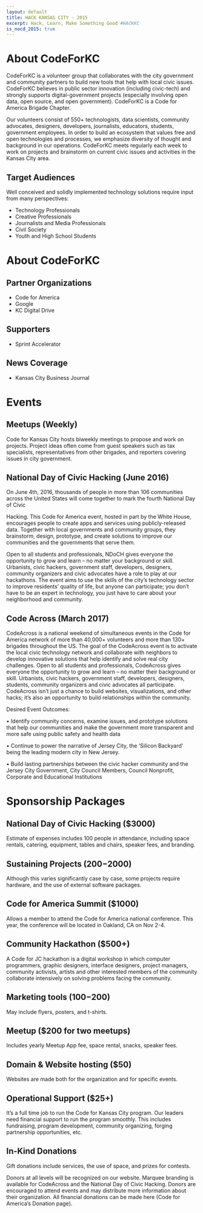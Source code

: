 ```yaml
---
layout: default
title: HACK KANSAS CITY - 2015
excerpt: Hack, Learn, Make Something Good #HACKKC
is_nocd_2015: true
---
```


# About CodeForKC

CodeForKC is a volunteer group that collaborates with the city government and
community partners to build new tools that help with local civic issues. CodeForKC
believes in public sector innovation (including civic-tech) and strongly supports
digital-government projects (especially involving open data, open source,
and open government). CodeForKC is a Code for America
Brigade Chapter.

Our volunteers consist of 550+ technologists, data scientists, community
advocates, designers, developers, journalists, educators, students, government
employees. In order to build an ecosystem that values free and open
technologies and processes, we emphasize diversity of thought and background
in our operations.
CodeForKC meets regularly each week to work on projects and brainstorm on current
civic issues and activities in the Kansas City area.


## Target Audiences

Well conceived and solidly implemented technology solutions require input from
many perspectives:

* Technology Professionals
* Creative Professionals
* Journalists and Media Professionals
* Civil Society
* Youth and High School Students

# About CodeForKC

## Partner Organizations

* Code for America
* Google
* KC Digital Drive

## Supporters

* Sprint Accelerator 

## News Coverage

* Kansas City Business Journal

# Events

## Meetups (Weekly)

Code for Kansas  City hosts biweekly meetings to propose and work on
projects. Project ideas often come from guest speakers such as tax specialists,
representatives from other brigades, and reporters covering issues in city
government.

## National Day of Civic Hacking (June 2016)

On June 4th, 2016, thousands of people in more than 106 communities across
the United States will come together to mark the fourth National Day of Civic

Hacking. This Code for America event, hosted in part by the White House,
encourages people to create apps and services using publicly-released data.
Together with local governments and community groups, they brainstorm,
design, prototype, and create solutions to improve our communities and the
governments that serve them.

Open to all students and professionals, NDoCH gives everyone the opportunity
to grow and learn – no matter your background or skill. Urbanists, civic hackers,
government staff, developers, designers, community organizers and civic
advocates have a role to play at our hackathons. The event aims to use the skills
of the city’s technology sector to improve residents’ quality of life, but anyone
can participate; you don’t have to be an expert in technology, you just have to
care about your neighborhood and community.

## Code Across (March 2017)

CodeAcross is a national weekend of simultaneous events in the Code for
America network of more than 40,000+ volunteers and more than 130+
brigades throughout the US. The goal of the CodeAcross event is to activate
the local civic technology network and collaborate with neighbors to develop
innovative solutions that help identify and solve real city challenges.
Open to all students and professionals, CodeAcross gives everyone the
opportunity to grow and learn – no matter their background or skill.
Urbanists, civic hackers, government staff, developers, designers, students,
community organizers and civic advocates all participate. CodeAcross isn’t
just a chance to build websites, visualizations, and other hacks; it’s also an
opportunity to build relationships within the community.

Desired Event Outcomes:

• Identify community concerns, examine issues, and prototype solutions
that help our communities and make the government more transparent
and more safe using public safety and health data

• Continue to power the narrative of Jersey City, the ‘Silicon Backyard’
being the leading modern city in New Jersey.

• Build lasting partnerships between the civic hacker community and
the Jersey City Government, City Council Members, Council
Nonprofit, Corporate and Educational Institutions

# Sponsorship Packages

## National Day of Civic Hacking ($3000)

Estimate of expenses includes 100 people in attendance, including space 
rentals, catering, equipment, tables and chairs, speaker fees, and branding.

## Sustaining Projects ($200-$2000)

Although this varies significantly case by case, some projects require hardware,
and the use of external software packages.

## Code for America Summit ($1000)

Allows a member to attend the Code for America national conference.
This year, the conference will be located in Oakland, CA on Nov 2-4.

## Community Hackathon ($500+)

A Code for JC hackathon is a digital workshop in which computer programmers,
graphic designers, interface designers, project managers, community activists,
artists and other interested members of the community collaborate intensively
on solving problems facing the community.

## Marketing tools ($100-$200)

May include flyers, posters, and t-shirts.

## Meetup ($200 for two meetups)

Includes yearly Meetup App fee, space rental, snacks, speaker fees.

## Domain & Website hosting ($50)

Websites are made both for the organization and for specific events.

## Operational Support ($25+)

It’s a full time job to run the Code for Kansas City program. Our leaders need financial
support to run the program smoothly. This includes fundraising, program
development, community organizing, forging partnership opportunities, etc.

## In-Kind Donations

Gift donations include services, the use of space, and prizes for contests.

<div class="details">
Donors at all levels will be recognized on our website. Marquee branding is available for
CodeAcross and the National Day of Civic Hacking. Donors are encouraged to attend events
and may distribute more information about their organization.
All financial donations can be made here (Code for America’s Donation page).
</div>


